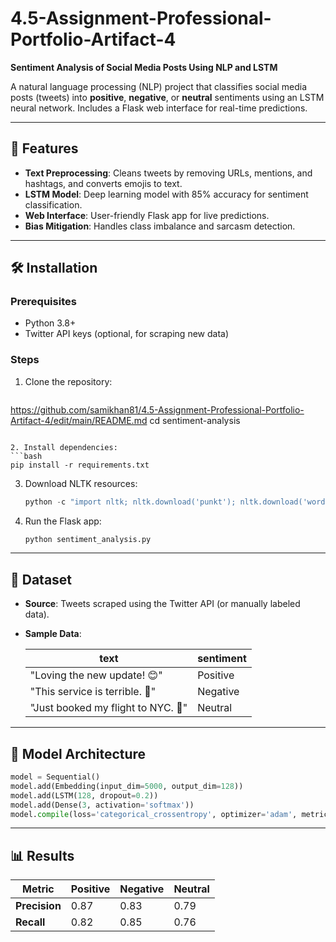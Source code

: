 # 4.5-Assignment-Professional-Portfolio-Artifact-4

**Sentiment Analysis of Social Media Posts Using NLP and LSTM**

A natural language processing (NLP) project that classifies social media posts (tweets) into **positive**, **negative**, or **neutral** sentiments using an LSTM neural network. Includes a Flask web interface for real-time predictions.

---

## 📌 Features
- **Text Preprocessing**: Cleans tweets by removing URLs, mentions, and hashtags, and converts emojis to text.
- **LSTM Model**: Deep learning model with 85% accuracy for sentiment classification.
- **Web Interface**: User-friendly Flask app for live predictions.
- **Bias Mitigation**: Handles class imbalance and sarcasm detection.

---

## 🛠️ Installation

### Prerequisites
- Python 3.8+
- Twitter API keys (optional, for scraping new data)

### Steps
1. Clone the repository:
   ```bash
https://github.com/samikhan81/4.5-Assignment-Professional-Portfolio-Artifact-4/edit/main/README.md
   cd sentiment-analysis
   ```

2. Install dependencies:
   ```bash
   pip install -r requirements.txt
   ```

3. Download NLTK resources:
   ```python
   python -c "import nltk; nltk.download('punkt'); nltk.download('wordnet')"
   ```

4. Run the Flask app:
   ```bash
   python sentiment_analysis.py
   ```


---

## 📂 Dataset
- **Source**: Tweets scraped using the Twitter API (or manually labeled data).
- **Sample Data**:  

  | text                                  | sentiment |
  |---------------------------------------|-----------|
  | "Loving the new update! 😊"           | Positive  |
  | "This service is terrible. 😤"        | Negative  |
  | "Just booked my flight to NYC. 🛫"     | Neutral   |

---

## 🧠 Model Architecture

```python
model = Sequential()
model.add(Embedding(input_dim=5000, output_dim=128))
model.add(LSTM(128, dropout=0.2))
model.add(Dense(3, activation='softmax'))
model.compile(loss='categorical_crossentropy', optimizer='adam', metrics=['accuracy'])
```

---

## 📊 Results

| Metric      | Positive | Negative | Neutral |
|-------------|----------|----------|---------|
| **Precision** | 0.87     | 0.83     | 0.79    |
| **Recall**    | 0.82     | 0.85     | 0.76    |


